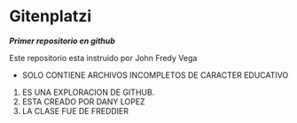 # Gitenplatzi
***Primer repositorio en github***

Este repositorio esta instruido por John Fredy Vega

- SOLO CONTIENE ARCHIVOS INCOMPLETOS DE CARACTER EDUCATIVO
1. ES UNA EXPLORACION DE GITHUB.
2. ESTA CREADO POR DANY LOPEZ
3. LA CLASE FUE DE FREDDIER
